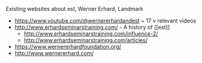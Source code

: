 Existing websites about est, Werner Erhard, Landmark

- https://www.youtube.com/@wernererhardandest ~ 17 v relevant videos
- http://www.erhardseminarstraining.com/ - A history of [[est]]
    - http://www.erhardseminarstraining.com/influence-2/
    - http://www.erhardseminarstraining.com/articles/
- https://www.wernererhardfoundation.org/
- http://www.wernererhard.com/